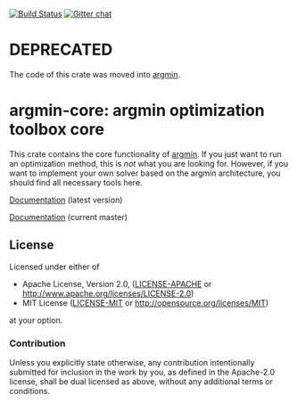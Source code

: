 [![Build Status](https://travis-ci.org/argmin-rs/argmin-core.svg?branch=master)](https://travis-ci.org/argmin-rs/argmin-core)
[![Gitter chat](https://badges.gitter.im/argmin-rs/community.png)](https://gitter.im/argmin-rs/community)

# DEPRECATED

The code of this crate was moved into [argmin](https://github.com/argmin-rs/argmin).

# argmin-core: argmin optimization toolbox core

This crate contains the core functionality of [argmin](http://argmin-rs.org).
If you just want to run an optimization method, this is *not* what you are looking for.
However, if you want to implement your own solver based on the argmin architecture, you should find all necessary tools here.

[Documentation](https://docs.rs/argmin_core/latest/argmin_core/) (latest version)

[Documentation](https://argmin-rs.github.io/argmin-core/argmin_core/) (current master)

## License

Licensed under either of

  * Apache License, Version 2.0, ([LICENSE-APACHE](LICENSE-APACHE) or http://www.apache.org/licenses/LICENSE-2.0)
  * MIT License ([LICENSE-MIT](LICENSE-MIT) or http://opensource.org/licenses/MIT)

at your option.

### Contribution

Unless you explicitly state otherwise, any contribution intentionally submitted for inclusion in the work by you, as defined in the Apache-2.0 license, shall be dual licensed as above, without any additional terms or conditions.

